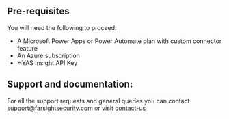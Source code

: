 
## Pre-requisites
You will need the following to proceed:
* A Microsoft Power Apps or Power Automate plan with custom connector feature
* An Azure subscription
* HYAS Insight API Key

## Support and documentation: 
For all the support requests and general queries you can contact support@farsightsecurity.com or visit [contact-us](https://www.farsightsecurity.com/about-farsight-security/contacts/)
